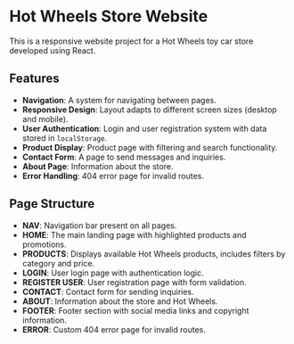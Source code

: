 # Hot Wheels Store Website

This is a responsive website project for a Hot Wheels toy car store developed using React.

## Features

- **Navigation**: A system for navigating between pages.
- **Responsive Design**: Layout adapts to different screen sizes (desktop and mobile).
- **User Authentication**: Login and user registration system with data stored in `localStorage`.
- **Product Display**: Product page with filtering and search functionality.
- **Contact Form**: A page to send messages and inquiries.
- **About Page**: Information about the store.
- **Error Handling**: 404 error page for invalid routes.

## Page Structure

- **NAV**: Navigation bar present on all pages.
- **HOME**: The main landing page with highlighted products and promotions.
- **PRODUCTS**: Displays available Hot Wheels products, includes filters by category and price.
- **LOGIN**: User login page with authentication logic.
- **REGISTER USER**: User registration page with form validation.
- **CONTACT**: Contact form for sending inquiries.
- **ABOUT**: Information about the store and Hot Wheels.
- **FOOTER**: Footer section with social media links and copyright information.
- **ERROR**: Custom 404 error page for invalid routes.

